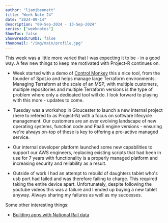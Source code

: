 ```yaml
---
author: "liamjbennett"
title: "Week Note 24"
date: "2024-09-14"
description: "09-Sep-2024 - 13-Sep-2024"
series: ["weeknotes"]
ShowToc: false
ShowBreadCrumbs: false
thumbnail: "/img/main/profile.jpg"
---
```


This week was a little more varied that I was expecting it to be - in a good way. A few new things to keep me motivated with Project-R continues on.

* Week started with a demo of [Control Monkey](https://controlmonkey.io/) this a nice tool, from the founder of Spot.io and helps manage large Terraform environments. Managing Terraform at the scale of an MSP, with multiple customers, multiple repositories and multiple Terraform versions is the type of problem where only a dedicated tool will do. I look forward to playing with this more - updates to come. 

* Tuesday was a workshop in Gloucester to launch a new internal project (here to refered to as Project-N) with a focus on software lifecycle management. Our customers are an ever evolving landscape of new operating systems, function code and PaaS engine versions - ensuring we're always on-top of these is key to offering a pro-active managed service.

* Our internal developer platform launched some new capabilities to support our AWS engineers, replacing existing scripts that had been in use for 7 years with functionality is a properly managed platform and increasing security and reliability as a result.

* Outside of work I had an attempt to rebuild of daughters tablet who's usb port had failed and was therefore failing to charge. This required taking the entire device apart. Unfortunately, despite following the youtube videos this was a failure and I ended up buying a new tablet anyway. Always sharing my failures as well as my successes.

Some other interesting things:
* [Building apps with National Rail data](https://medium.com/@benjaminmaynard/building-cool-apps-with-national-rail-data-via-the-departureboard-io-rest-api-33b9576566be) 
